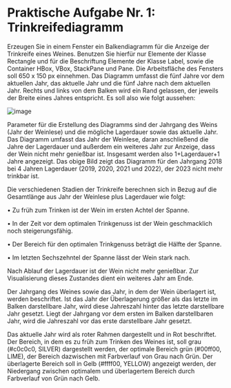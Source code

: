 # Praktische Aufgabe Nr. 1: Trinkreifediagramm

Erzeugen Sie in einem Fenster ein Balkendiagramm für die Anzeige der Trinkreife eines Weines. Benutzen Sie hierfür nur Elemente der Klasse Rectangle und für die Beschriftung Elemente der Klasse Label, sowie die Container HBox, VBox, StackPane und Pane. Die Arbeitsfläche des Fensters soll 650 x 150 px einnehmen. Das Diagramm umfasst die fünf Jahre vor dem aktuellen Jahr, das aktuelle Jahr und die fünf Jahre nach dem aktuellen Jahr. Rechts und links von dem Balken wird ein Rand gelassen, der jeweils der Breite eines Jahres entspricht. Es soll also wie folgt aussehen:

![image](https://user-images.githubusercontent.com/63674539/189172374-331e1ce0-fdd6-4403-81e3-d0d0fe86070d.png)

Parameter für die Erstellung des Diagramms sind der Jahrgang des Weins (Jahr der Weinlese) und die mögliche Lagerdauer sowie das aktuelle Jahr. Das Diagramm umfasst das Jahr der Weinlese, daran anschließend die Jahre der Lagerdauer und außerdem ein weiteres Jahr zur Anzeige, dass der Wein nicht mehr genießbar ist. Insgesamt werden also 1+Lagerdauer+1 Jahre angezeigt. Das obige Bild zeigt das Diagramm für den Jahrgang 2018 bei 4 Jahren Lagerdauer (2019, 2020, 2021 und 2022), der 2023 nicht mehr trinkbar ist.

Die verschiedenen Stadien der Trinkreife berechnen sich in Bezug auf die Gesamtlänge aus Jahr der Weinlese plus Lagerdauer wie folgt:

• Zu früh zum Trinken ist der Wein im ersten Achtel der Spanne.

• In der Zeit vor dem optimalen Trinkgenuss ist der Wein geschmacklich noch steigerungsfähig.

• Der Bereich für den optimalen Trinkgenuss beträgt die Hälfte der Spanne.

• Im letzten Sechszehntel der Spanne lässt der Wein stark nach.

Nach Ablauf der Lagerdauer ist der Wein nicht mehr genießbar. Zur Visualisierung dieses Zustandes dient ein weiteres Jahr am Ende.

Der Jahrgang des Weines sowie das Jahr, in dem der Wein überlagert ist, werden beschriftet. Ist das Jahr der Überlagerung größer als das letzte im Balken darstellbare Jahr, wird diese Jahreszahl hinter das letzte darstellbare Jahr gesetzt. Liegt der Jahrgang vor dem ersten im Balken darstellbaren Jahr, wird die Jahreszahl vor das erste darstellbare Jahr gesetzt.

Das aktuelle Jahr wird als roter Rahmen dargestellt und in Rot beschriftet. Der Bereich, in dem es zu früh zum Trinken des Weines ist, soll grau (#c0c0c0, SILVER) dargestellt werden, der optimale Bereich grün (#00ff00, LIME), der Bereich dazwischen mit Farbverlauf von Grau nach Grün. Der überlagerte Bereich soll in Gelb (#ffff00, YELLOW) angezeigt werden, der Niedergang zwischen optimalem und überlagertem Bereich durch Farbverlauf von Grün nach Gelb.
